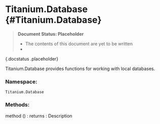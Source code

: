 Titanium.Database {#Titanium.Database}
======================================

> **Document Status: Placeholder**  
> - The contents of this document are yet to be written  
> -
{.docstatus .placeholder}

Titanium.Database provides functions for working with local databases.

### Namespace:

	Titanium.Database

### Methods:

method () : returns
: Description